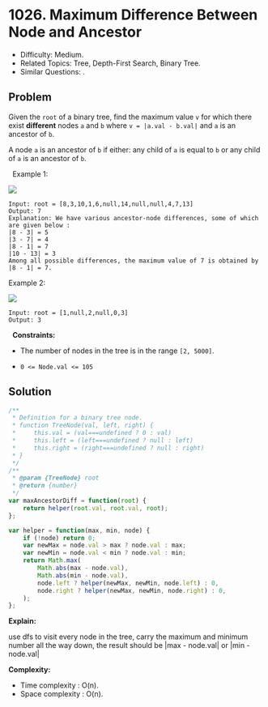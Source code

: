 # 1026. Maximum Difference Between Node and Ancestor

- Difficulty: Medium.
- Related Topics: Tree, Depth-First Search, Binary Tree.
- Similar Questions: .

## Problem

Given the ```root``` of a binary tree, find the maximum value ```v``` for which there exist **different** nodes ```a``` and ```b``` where ```v = |a.val - b.val|``` and ```a``` is an ancestor of ```b```.

A node ```a``` is an ancestor of ```b``` if either: any child of ```a``` is equal to ```b``` or any child of ```a``` is an ancestor of ```b```.

 
Example 1:

![](https://assets.leetcode.com/uploads/2020/11/09/tmp-tree.jpg)

```
Input: root = [8,3,10,1,6,null,14,null,null,4,7,13]
Output: 7
Explanation: We have various ancestor-node differences, some of which are given below :
|8 - 3| = 5
|3 - 7| = 4
|8 - 1| = 7
|10 - 13| = 3
Among all possible differences, the maximum value of 7 is obtained by |8 - 1| = 7.
```

Example 2:

![](https://assets.leetcode.com/uploads/2020/11/09/tmp-tree-1.jpg)

```
Input: root = [1,null,2,null,0,3]
Output: 3
```

 
**Constraints:**


	
- The number of nodes in the tree is in the range ```[2, 5000]```.
	
- ```0 <= Node.val <= 105```



## Solution

```javascript
/**
 * Definition for a binary tree node.
 * function TreeNode(val, left, right) {
 *     this.val = (val===undefined ? 0 : val)
 *     this.left = (left===undefined ? null : left)
 *     this.right = (right===undefined ? null : right)
 * }
 */
/**
 * @param {TreeNode} root
 * @return {number}
 */
var maxAncestorDiff = function(root) {
    return helper(root.val, root.val, root);
};

var helper = function(max, min, node) {
    if (!node) return 0;
    var newMax = node.val > max ? node.val : max;
    var newMin = node.val < min ? node.val : min;
    return Math.max(
        Math.abs(max - node.val),
        Math.abs(min - node.val),
        node.left ? helper(newMax, newMin, node.left) : 0,
        node.right ? helper(newMax, newMin, node.right) : 0,
    );
};
```

**Explain:**

use dfs to visit every node in the tree, carry the maximum and minimum number all the way down, the result should be |max - node.val| or |min - node.val|

**Complexity:**

* Time complexity : O(n).
* Space complexity : O(n).
